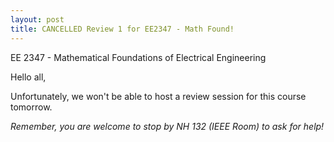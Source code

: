 ```yaml
---
layout: post
title: CANCELLED Review 1 for EE2347 - Math Found!
---
```

EE 2347 - Mathematical Foundations of Electrical Engineering

Hello all, 

Unfortunately, we won't be able to host a review session for this course tomorrow.

*Remember, you are welcome to stop by NH 132 (IEEE Room) to ask for help!*
